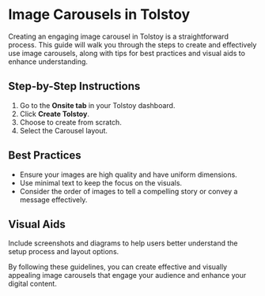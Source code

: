 # Image Carousels in Tolstoy

Creating an engaging image carousel in Tolstoy is a straightforward process. This guide will walk you through the steps to create and effectively use image carousels, along with tips for best practices and visual aids to enhance understanding.

## Step-by-Step Instructions
1. Go to the **Onsite tab** in your Tolstoy dashboard.
2. Click **Create Tolstoy**.
3. Choose to create from scratch.
4. Select the Carousel layout.

## Best Practices
- Ensure your images are high quality and have uniform dimensions.
- Use minimal text to keep the focus on the visuals.
- Consider the order of images to tell a compelling story or convey a message effectively.

## Visual Aids
Include screenshots and diagrams to help users better understand the setup process and layout options.

By following these guidelines, you can create effective and visually appealing image carousels that engage your audience and enhance your digital content.